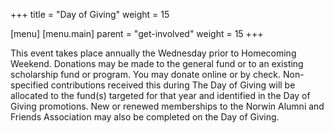 +++
title = "Day of Giving"
weight = 15

[menu]
  [menu.main]
    parent = "get-involved"
    weight = 15
+++

This event takes place annually the Wednesday prior to Homecoming Weekend.  Donations may be made to the general fund or to an existing scholarship fund or program.  You may donate online or by check.  Non-specified contributions received this during The Day of Giving will be allocated to the fund(s) targeted for that year and identified in the Day of Giving promotions.  New or renewed memberships to the Norwin Alumni and Friends Association may also be completed on the Day of Giving.
